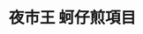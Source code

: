 ---
title: "夜市王 蚵仔煎項目"
description: "全台夜市王美食賽事資訊，蚵仔煎項目排名與店家資訊。"
keywords:
  - 夜市王
  - 台灣美食
  - 蚵仔煎
custom_css: "/css/events/the-king-of-night-market/single-event-list.css"
type: "the-king-of-night-market"
layout: "single-event-list"
datePublished: "2025-06-02"
dateModified: "2025-06-15"
image: "/images/events/the-king-of-night-market/oyster-omelette.png"

events:
  - type: "蚵仔煎"
    rank: "第一名"
    name: "瑞豐昌海鮮燒烤"
    address: "高雄市左營區裕誠路南屏路"
    city: "高雄市"
    nightMarket: "瑞豐夜市"
    google_map: "https://maps.app.goo.gl/EF5W9DTddxFkzhev6"
    footinder: "https://footinder.com.tw/%E9%AB%98%E9%9B%84%E5%B8%82%E5%B7%A6%E7%87%9F%E5%8D%80/362035/"
    description: "夜市王蚵仔煎項目，第一名，瑞豐夜市瑞豐昌海鮮燒烤"
  - type: "蚵仔煎"
    rank: "第二名"
    name: "一中蠔大一口-蚵蛋燒"
    address: "台中市北區一中街261號"
    city: "台中市"
    nightMarket: "一中街夜市"
    google_map: "https://maps.app.goo.gl/bbLmv7W9LovuJQGb6"
    footinder: "https://footinder.com.tw/%E5%8F%B0%E4%B8%AD%E5%B8%82%E5%8C%97%E5%8D%80/362061/"
    description: "夜市王蚵仔煎項目，第二名，一中街夜市一中蠔大一口-蚵蛋燒"
  - type: "蚵仔煎"
    rank: "第三名"
    name: "阿三哥蚵仔煎"
    address: "台南市北區海安路三段533號"
    city: "台南市"
    nightMarket: "花園夜市"
    google_map: "https://maps.app.goo.gl/6nzQgK9EQjJSwiks8"
    footinder: ""
    description: "夜市王蚵仔煎項目，第三名，花園夜市阿三哥蚵仔煎"
  - type: "蚵仔煎"
    rank: "第四名"
    name: "蚵仔酥煎(E28)"
    address: "花蓮縣花蓮市東大門夜市原住民一條街E28"
    city: "花蓮縣"
    nightMarket: "東大門夜市"
    google_map: "https://maps.app.goo.gl/eM7i71RvrgRfzATZA"
    footinder: "https://footinder.com.tw/%E8%8A%B1%E8%93%AE%E7%B8%A3%E8%8A%B1%E8%93%AE%E5%B8%82/362065/"
    description: "夜市王蚵仔煎項目，第四名，東大門夜市蚵仔酥煎"
  - type: "蚵仔煎"
    rank: "第五名"
    name: "圓環邊蚵仔煎"
    address: "台北市大同區寧夏路46號"
    city: "台北市"
    nightMarket: "寧夏夜市"
    google_map: "https://maps.app.goo.gl/dcsLBAgdZbyVhtkRA"
    footinder: "https://footinder.com.tw/%E5%8F%B0%E5%8C%97%E5%B8%82%E5%A4%A7%E5%90%8C%E5%8D%80/167062/"
    description: "夜市王蚵仔煎項目，第五名，寧夏夜市圓環邊蚵仔煎"
  - type: "蚵仔煎"
    rank: "第六名"
    name: "嵐豐火烤魚"
    address: "台中市西屯區逢甲路20巷8號"
    city: "台中市"
    nightMarket: "逢甲夜市"
    google_map: "https://maps.app.goo.gl/i1cEpW2D1nyG3uf57"
    footinder: ""
    description: "夜市王蚵仔煎項目，第六名，寧夏夜市FUN SUN G"
  - type: "蚵仔煎"
    rank: "第七名"
    name: "四草蚵仔煎海產粥"
    address: "台南市東區林森路一段316號"
    city: "台南市"
    nightMarket: "大東夜市"
    google_map: "https://maps.app.goo.gl/wH61jw2Y4JkMKwXn6"
    footinder: "https://footinder.com.tw/%E5%8F%B0%E5%8D%97%E5%B8%82%E6%9D%B1%E5%8D%80/114425/"
    description: "夜市王蚵仔煎項目，第七名，大東夜市四草蚵仔煎海產粥"
  - type: "蚵仔煎"
    rank: "第八名"
    name: "銘鄉豬高飯"
    address: "台北市中正區中華路二段311巷"
    city: "台北市"
    nightMarket: "南機場夜市"
    google_map: "https://maps.app.goo.gl/hxjeQFv68PfFHZUL8"
    footinder: "https://footinder.com.tw/%E5%8F%B0%E5%8C%97%E5%B8%82%E4%B8%AD%E6%AD%A3%E5%8D%80/362047/"
    description: "夜市王蚵仔煎項目，第八名，南機場夜市銘鄉豬高飯"
  - type: "蚵仔煎"
    rank: "第九名"
    name: "東石蚵仔煎"
    address: "新北市永和區永平路159號"
    city: "新北市"
    nightMarket: "樂華夜市"
    google_map: "https://maps.app.goo.gl/HtU31fXjZG3p5Qqi6"
    footinder: "https://footinder.com.tw/%E6%96%B0%E5%8C%97%E5%B8%82%E6%B0%B8%E5%92%8C%E5%8D%80/362045/"
    description: "夜市王蚵仔煎項目，第九名，樂華夜市東石蚵仔煎"
---